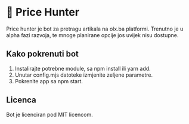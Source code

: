 # 🥷 Price Hunter

Price hunter je bot za pretragu artikala na olx.ba platformi. Trenutno je u alpha fazi razvoja, te mnoge planirane opcije jos uvijek nisu dostupne.

## Kako pokrenuti bot

1. Instalirajte potrebne module, sa npm install ili yarn add.
2. Unutar config.mjs datoteke izmjenite zeljene parametre.
3. Pokrenite app sa npm start.

## Licenca

Bot je licenciran pod MIT licencom.